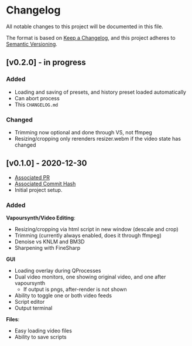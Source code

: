 # Changelog
All notable changes to this project will be documented in this file.

The format is based on [Keep a Changelog](https://keepachangelog.com/en/1.0.0/),
and this project adheres to [Semantic Versioning](https://semver.org/spec/v2.0.0.html).

## [v0.2.0] - in progress

### Added

* Loading and saving of presets, and history preset loaded automatically
* Can abort process
* This `CHANGELOG.md`

### Changed

* Trimming now optional and done through VS, not ffmpeg
* Resizing/cropping only rerenders resizer.webm if the video state has changed

## [v0.1.0] - 2020-12-30
* [Associated PR](https://github.com/000png/vapoursynth-gui-for-gifs/pull/1)
* [Associated Commit Hash](https://github.com/000png/vapoursynth-gui-for-gifs/commit/f74cc8dffebfafd3bc6a95b77101806aa9c6dc4c)
* Initial project setup.

### Added
**Vapoursynth/Video Editing**:

* Resizing/cropping via html script in new window (descale and crop)
* Trimming (currently always enabled, does it through ffmpeg)
* Denoise vs KNLM and BM3D
* Sharpening with FineSharp

**GUI**

* Loading overlay during QProcesses
* Dual video monitors, one showing original video, and one after vapoursynth
    * If output is pngs, after-render is not shown
* Ability to toggle one or both video feeds
* Script editor
* Output terminal

**Files**:

* Easy loading video files
* Ability to save scripts
